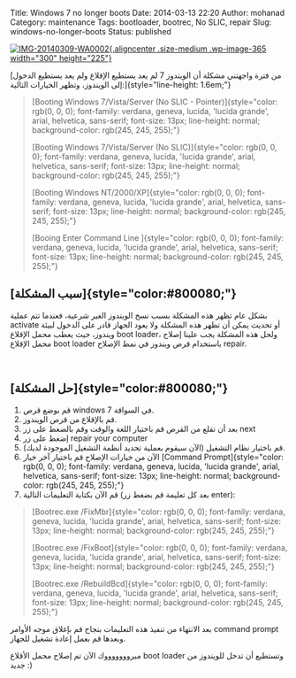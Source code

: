 Title: Windows 7 no longer boots
Date: 2014-03-13 22:20
Author: mohanad
Category: maintenance
Tags: bootloader, bootrec, No SLIC, repair
Slug: windows-no-longer-boots
Status: published

[![IMG-20140309-WA0002](../../static/images/windows-no-longer-boots/IMG-20140309-WA0002-300x225.jpg){.aligncenter .size-medium .wp-image-365 width="300" height="225"}](../../static/images/windows-no-longer-boots/IMG-20140309-WA0002.jpg)

[من فترة واجهتني مشكلة أن الويندوز 7 لم يعد يستطيع الإقلاع ولم يعد يستطيع الدخول إلى الويندوز، وتظهر الخيارات التالية:]{style="line-height: 1.6em;"}

> [Booting Windows 7/Vista/Server (No SLIC - Pointer)]{style="color: rgb(0, 0, 0); font-family: verdana, geneva, lucida, 'lucida grande', arial, helvetica, sans-serif; font-size: 13px; line-height: normal; background-color: rgb(245, 245, 255);"}
>
> [Booting Windows 7/Vista/Server (No SLIC)]{style="color: rgb(0, 0, 0); font-family: verdana, geneva, lucida, 'lucida grande', arial, helvetica, sans-serif; font-size: 13px; line-height: normal; background-color: rgb(245, 245, 255);"}
>
> [Booting Windows NT/2000/XP]{style="color: rgb(0, 0, 0); font-family: verdana, geneva, lucida, 'lucida grande', arial, helvetica, sans-serif; font-size: 13px; line-height: normal; background-color: rgb(245, 245, 255);"}
>
> [Booing Enter Command Line ]{style="color: rgb(0, 0, 0); font-family: verdana, geneva, lucida, 'lucida grande', arial, helvetica, sans-serif; font-size: 13px; line-height: normal; background-color: rgb(245, 245, 255);"}

[سبب المشكلة]{style="color:#800080;"} 
-------------------------------------

بشكل عام تظهر هذه المشكلة بسبب نسخ الويندوز الغير شرعية، فعندما تتم عملية activate أو تحديث يمكن أن تظهر هذه المشكلة ولا يعود الجهاز قادر على الدخول لبيئة ويندوز، حيث يعطب محمل الإقلاع boot loader، ولحل هذه المشكلة يجب علينا إصلاح محمل الإقلاع boot loader باستخدام قرص ويندوز في نمط الإصلاح repair.

 

[حل المشكلة]{style="color:#800080;"} 
------------------------------------

1.  قم بوضع قرص windows 7 في السواقة.
2.  قم بالإقلاع من قرص الويندوز.
3.  بعد أن تقلع من القرص قم باختيار اللغة والوقت وقم بالضغط على زر next
4.  إضغط على زر repair your computer
5.  (الآن سيقوم بعملية تحديد أنظمة التشغيل الموجودة لديك) قم باختيار نظام التشغيل.
6.  الآن من خيارات الإصلاح قم باختيار آخر خيار [Command Prompt]{style="color: rgb(0, 0, 0); font-family: verdana, geneva, lucida, 'lucida grande', arial, helvetica, sans-serif; font-size: 13px; line-height: normal; background-color: rgb(245, 245, 255);"}
7.  قم الآن بكتابة التعليمات التالية (بعد كل تعليمة قم بضغط زر enter):

> [Bootrec.exe /FixMbr]{style="color: rgb(0, 0, 0); font-family: verdana, geneva, lucida, 'lucida grande', arial, helvetica, sans-serif; font-size: 13px; line-height: normal; background-color: rgb(245, 245, 255);"}
>
> [Bootrec.exe /FixBoot]{style="color: rgb(0, 0, 0); font-family: verdana, geneva, lucida, 'lucida grande', arial, helvetica, sans-serif; font-size: 13px; line-height: normal; background-color: rgb(245, 245, 255);"}
>
> [Bootrec.exe /RebuildBcd]{style="color: rgb(0, 0, 0); font-family: verdana, geneva, lucida, 'lucida grande', arial, helvetica, sans-serif; font-size: 13px; line-height: normal; background-color: rgb(245, 245, 255);"}

بعد الانتهاء من تنفيذ هذه التعليمات بنجاح قم بإغلاق موجه الأوامر command prompt وبعدها قم بعمل إعادة تشغيل للجهاز.

مبروووووووك الآن تم إصلاح محمل الأقلاع boot loader وتستطيع أن تدخل للويندوز من جديد :)
